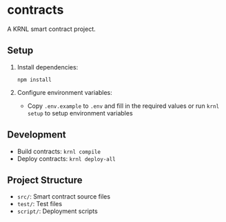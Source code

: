 # contracts

A KRNL smart contract project.

## Setup

1. Install dependencies:
   ```
   npm install
   ```

2. Configure environment variables:
   - Copy `.env.example` to `.env` and fill in the required values or run `krnl setup` to setup environment variables

## Development

- Build contracts: `krnl compile`
- Deploy contracts: `krnl deploy-all`

## Project Structure

- `src/`: Smart contract source files
- `test/`: Test files
- `script/`: Deployment scripts
